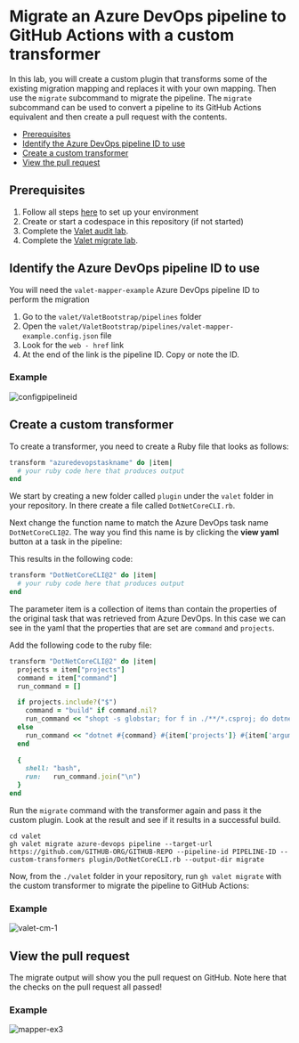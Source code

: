 # Migrate an Azure DevOps pipeline to GitHub Actions with a custom transformer
In this lab, you will create a custom plugin that transforms some of the existing migration mapping and replaces it with your own mapping. Then use the `migrate` subcommand to migrate the pipeline. The `migrate` subcommand can be used to convert a pipeline to its GitHub Actions equivalent and then create a pull request with the contents.

- [Prerequisites](#prerequisites)
- [Identify the Azure DevOps pipeline ID to use](#identify-the-azure-devops-pipeline-id-to-use)
- [Create a custom transformer](#create-a-custom-transformer)
- [View the pull request](#view-the-pull-request)

## Prerequisites

1. Follow all steps [here](../azure_devops#readme) to set up your environment
2. Create or start a codespace in this repository (if not started)
3. Complete the [Valet audit lab](valet-audit-lab.md).
4. Complete the [Valet migrate lab](valet-migrate-lab.md).

## Identify the Azure DevOps pipeline ID to use
You will need the `valet-mapper-example` Azure DevOps pipeline ID to perform the migration
1. Go to the `valet/ValetBootstrap/pipelines` folder
2. Open the `valet/ValetBootstrap/pipelines/valet-mapper-example.config.json` file
3. Look for the `web - href` link
4. At the end of the link is the pipeline ID. Copy or note the ID.

### Example
![configpipelineid](https://user-images.githubusercontent.com/26442605/161106098-3b9b05ec-ee5d-4b21-ab07-9f05f8cf1d98.png)

## Create a custom transformer

To create a transformer, you need to create a Ruby file that looks as follows:
``` ruby
transform "azuredevopstaskname" do |item|
  # your ruby code here that produces output
end
```  

We start by creating a new folder called `plugin` under the `valet` folder in your repository. In there create a file called `DotNetCoreCLI.rb`.

Next change the function name to match the Azure DevOps task name `DotNetCoreCLI@2`.
The way you find this name is by clicking the **view yaml** button at a task in the pipeline:

This results in the following code:
``` ruby
transform "DotNetCoreCLI@2" do |item|
  # your ruby code here that produces output
end
```  
The parameter item is a collection of items than contain the properties of the original task that was retrieved from Azure DevOps.
In this case we can see in the yaml that the properties that are set are `command` and `projects`.
   
Add the following code to the ruby file:
``` Ruby
transform "DotNetCoreCLI@2" do |item|
  projects = item["projects"]
  command = item["command"]
  run_command = []

  if projects.include?("$")
    command = "build" if command.nil?
    run_command << "shopt -s globstar; for f in ./**/*.csproj; do dotnet #{command} $f #{item['arguments']} ; done"
  else
    run_command << "dotnet #{command} #{item['projects']} #{item['arguments']}"
  end
 
  {
    shell: "bash",
    run:   run_command.join("\n")
  }
end
```

Run the `migrate` command with the transformer again and pass it the custom plugin. Look at the result and see if it results in a successful build. 

```
cd valet
gh valet migrate azure-devops pipeline --target-url https://github.com/GITHUB-ORG/GITHUB-REPO --pipeline-id PIPELINE-ID --custom-transformers plugin/DotNetCoreCLI.rb --output-dir migrate
```
Now, from the `./valet` folder in your repository, run `gh valet migrate` with the custom transformer to migrate the pipeline to GitHub Actions: 

### Example
![valet-cm-1](https://user-images.githubusercontent.com/26442605/169618556-7c79b34b-6d4c-48d5-98e5-7f8d771117a5.png)

## View the pull request
The migrate output will show you the pull request on GitHub. Note here that the checks on the pull request all passed!

### Example
![mapper-ex3](https://user-images.githubusercontent.com/26442605/161117488-93e38847-3034-4f04-a768-e74e16dba4ae.png)

